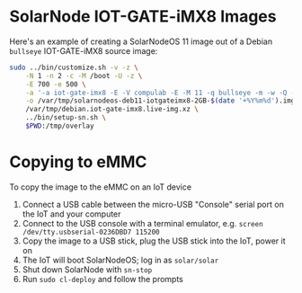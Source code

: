 # SolarNode IOT-GATE-iMX8 Images

Here's an example of creating a SolarNodeOS 11 image out of a Debian `bullseye` IOT-GATE-iMX8 source
image:

```sh
sudo ../bin/customize.sh -v -z \
	-N 1 -n 2 -c -M /boot -U -z \
	-E 700 -e 500 \
	-a '-a iot-gate-imx8 -E -V compulab -E -M 11 -q bullseye -m -w -Q -D conf/packages-deb11-del-early.txt -K conf/packages-deb11-add.txt -A conf/packages-deb11-add-late.txt -k conf/packages-deb11-keep.txt -X bin/extra-early.sh -x bin/extra-late.sh -o 172.16.159.167:3142' \
	-o /var/tmp/solarnodeos-deb11-iotgateimx8-2GB-$(date '+%Y%m%d').img \
	/var/tmp/debian.iot-gate-imx8.live-img.xz \
	../bin/setup-sn.sh \
	$PWD:/tmp/overlay
```

# Copying to eMMC

To copy the image to the eMMC on an IoT device

1. Connect a USB cable between the micro-USB "Console" serial port on the IoT and your computer
2. Connect to the USB console with a terminal emulator, e.g. `screen /dev/tty.usbserial-0236DBD7 115200`
3. Copy the image to a USB stick, plug the USB stick into the IoT, power it on
4. The IoT will boot SolarNodeOS; log in as `solar/solar`
5. Shut down SolarNode with `sn-stop`
6. Run `sudo cl-deploy` and follow the prompts
